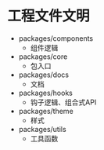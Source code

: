 
# 工程文件文明

- packages/components
  - 组件逻辑
- packages/core
  - 包入口
- packages/docs
  - 文档
- packages/hooks
  - 钩子逻辑、组合式API
- packages/theme
  - 样式
- packages/utils
  - 工具函数 


